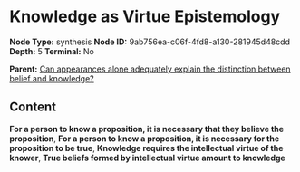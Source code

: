 # Knowledge as Virtue Epistemology

**Node Type:** synthesis
**Node ID:** 9ab756ea-c06f-4fd8-a130-281945d48cdd
**Depth:** 5
**Terminal:** No

**Parent:** [Can appearances alone adequately explain the distinction between belief and knowledge?](can-appearances-alone-adequately-explain-the-distinction-between-belief-and-knowledge-antithesis-1e16b728-eba3-4f3a-aad3-11fde004c5d8.md)

## Content

**For a person to know a proposition, it is necessary that they believe the proposition**, **For a person to know a proposition, it is necessary for the proposition to be true**, **Knowledge requires the intellectual virtue of the knower**, **True beliefs formed by intellectual virtue amount to knowledge**

